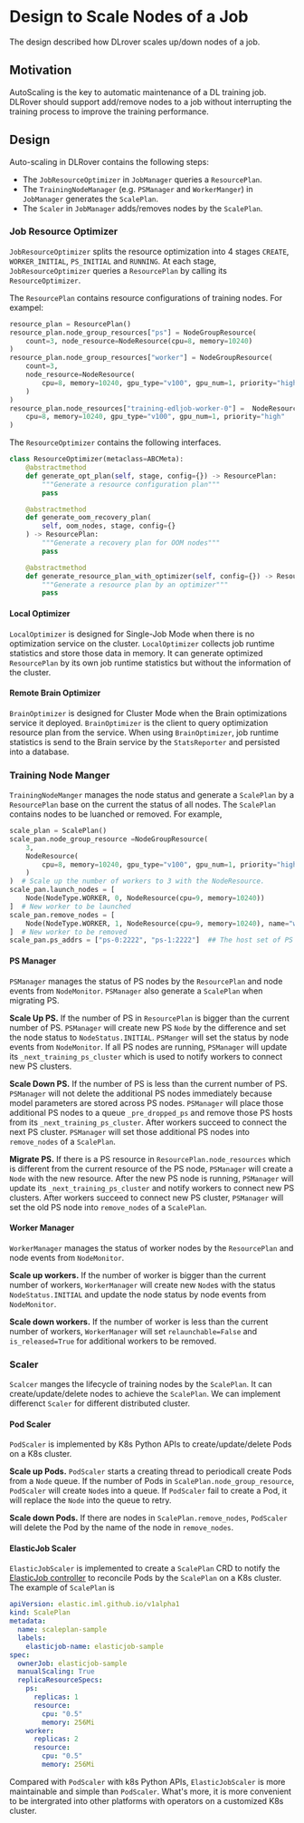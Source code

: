 # Design to Scale Nodes of a Job

The design described how DLrover scales up/down nodes of a job.

## Motivation

AutoScaling is the key to automatic maintenance of a DL training job.
DLRover should support add/remove nodes to a job without interrupting
the training process to improve the training performance.

## Design

Auto-scaling in DLRover contains the following steps:
- The `JobResourceOptimizer` in `JobManager` queries a `ResourcePlan`.
- The `TrainingNodeManager` (e.g. `PSManager` and `WorkerManger`)
in `JobManager` generates the `ScalePlan`.
- The `Scaler` in `JobManager` adds/removes nodes by the `ScalePlan`.

### Job Resource Optimizer

`JobResourceOptimizer` splits the resource optimization into
4 stages `CREATE`, `WORKER_INITIAL`, `PS_INITIAL` and `RUNNING`.
At each stage, `JobResourceOptimizer` queries a `ResourcePlan` by calling its
`ResourceOptimizer`. 

The `ResourcePlan` contains resource configurations of training nodes. For
exampel:

```Python
resource_plan = ResourcePlan()
resource_plan.node_group_resources["ps"] = NodeGroupResource(
    count=3, node_resource=NodeResource(cpu=8, memory=10240)
)
resource_plan.node_group_resources["worker"] = NodeGroupResource(
    count=3,
    node_resource=NodeResource(
        cpu=8, memory=10240, gpu_type="v100", gpu_num=1, priority="high"
    )
)
resource_plan.node_resources["training-edljob-worker-0"] =  NodeResource(
    cpu=8, memory=10240, gpu_type="v100", gpu_num=1, priority="high"
)
```

The `ResourceOptimizer` contains the following interfaces.

```Python
class ResourceOptimizer(metaclass=ABCMeta):
    @abstractmethod
    def generate_opt_plan(self, stage, config={}) -> ResourcePlan:
        """Generate a resource configuration plan"""
        pass

    @abstractmethod
    def generate_oom_recovery_plan(
        self, oom_nodes, stage, config={}
    ) -> ResourcePlan:
        """Generate a recovery plan for OOM nodes"""
        pass

    @abstractmethod
    def generate_resource_plan_with_optimizer(self, config={}) -> ResourcePlan:
        """Generate a resource plan by an optimizer"""
        pass
```

#### Local Optimizer

`LocalOptimizer` is designed for Single-Job Mode when there is no optimization
service on the cluster. `LocalOptimizer` collects job runtime statistics and
store those data in memory. It can generate optimized `ResourcePlan` by
its own job runtime statistics but without the information of the cluster.

#### Remote Brain Optimizer

`BrainOptimizer` is designed for Cluster Mode when the Brain optimizations service
it deployed. `BrainOptimizer` is the client to query optimization resource plan
from the service. When using `BrainOptimizer`, job runtime statistics is
send to the Brain service by the `StatsReporter` and persisted into a database.

### Training Node Manger

`TrainingNodeManger` manages the node status and generate a `ScalePlan` by
a `ResourcePlan` base on the current the status of all nodes. The `ScalePlan`
contains nodes to be luanched or removed. For example,

```Python
scale_plan = ScalePlan()
scale_pan.node_group_resource =NodeGroupResource(
    3, 
    NodeResource(
        cpu=8, memory=10240, gpu_type="v100", gpu_num=1, priority="high"
    )
)  # Scale up the number of workers to 3 with the NodeResource.
scale_pan.launch_nodes = [
    Node(NodeType.WORKER, 0, NodeResource(cpu=9, memory=10240))
]  # New worker to be launched
scale_pan.remove_nodes = [
    Node(NodeType.WORKER, 1, NodeResource(cpu=9, memory=10240), name="worker-0")
]  # New worker to be removed
scale_pan.ps_addrs = ["ps-0:2222", "ps-1:2222"]  ## The host set of PS nodes.

```

#### PS Manager

`PSManager` manages the status of PS nodes by the `ResourcePlan`
and node events from `NodeMonitor`. `PSManager` also generate
a `ScalePlan` when migrating PS.

**Scale Up PS.**
If the number of PS in `ResourcePlan` is bigger than the current number
of PS. `PSManager` will create new PS `Node` by the difference and set
the node status to `NodeStatus.INITIAL`. `PSManger` will set the status
by node events from `NodeMonitor`. If all PS nodes are running, `PSManager`
will update its `_next_training_ps_cluster` which is used to notify
workers to connect new PS clusters.

**Scale Down PS.**
If the number of PS is less than the current number of PS. `PSManager` will
not delete the additional PS nodes immediately because model parameters are
stored across PS nodes. `PSManager` will place those additional PS nodes
to a queue `_pre_dropped_ps` and remove those PS hosts from 
its `_next_training_ps_cluster`. After workers succeed to connect the next
PS cluster. `PSManager` will set those additional PS nodes into `remove_nodes`
of a `ScalePlan`.

**Migrate PS.**
If there is a PS resource in `ResourcePlan.node_resources` which is different
from the current resource of the PS node, `PSManager` will create a `Node`
with the new resource. After the new PS node is running, `PSManager`
will update its `_next_training_ps_cluster` and notify
workers to connect new PS clusters. After workers succeed to connect new PS
cluster, `PSManager` will set the old PS node into `remove_nodes`
of a `ScalePlan`.

#### Worker Manager

`WorkerManager` manages the status of worker nodes by the `ResourcePlan`
and node events from `NodeMonitor`.

**Scale up workers.**
If the number of worker is bigger than the current number of workers,
`WorkerManager` will create new `Node`s with the status `NodeStatus.INITIAL`
and update the node status by node events from `NodeMonitor`.

**Scale down workers.**
If the number of worker is less than the current number of workers,
`WorkerManager` will set `relaunchable=False` and `is_released=True`
for additional workers to be removed.

### Scaler

`Scalcer` manges the lifecycle of training nodes by the `ScalePlan`. It can
create/update/delete nodes to achieve the `ScalePlan`. We can implement
differenct `Scaler` for different distributed cluster.

#### Pod Scaler 
`PodScaler` is implemented by K8s Python APIs to create/update/delete Pods
on a K8s cluster.

**Scale up Pods.**
`PodScaler` starts a creating thread to periodicall create Pods from a `Node` queue.
If the number of Pods in `ScalePlan.node_group_resource`, `PodScaler`
will create `Node`s into a queue. If `PodScaler` fail to create a Pod, it
will replace the `Node` into the queue to retry.

**Scale down Pods.** If there are nodes in `ScalePlan.remove_nodes`, `PodScaler` will delete the Pod
by the name of the node in `remove_nodes`.

#### ElasticJob Scaler
`ElasticJobScaler` is implemented to create a `ScalePlan` CRD to notify the
[ElasticJob controller](docs/design/elastic-training-operator.md) to
reconcile Pods by the `ScalePlan` on a K8s cluster. The example of `ScalePlan` is

```yaml
apiVersion: elastic.iml.github.io/v1alpha1
kind: ScalePlan
metadata:
  name: scaleplan-sample
  labels:
    elasticjob-name: elasticjob-sample
spec:
  ownerJob: elasticjob-sample
  manualScaling: True
  replicaResourceSpecs:
    ps:
      replicas: 1
      resource:
        cpu: "0.5"
        memory: 256Mi
    worker:
      replicas: 2
      resource:
        cpu: "0.5"
        memory: 256Mi
```

Compared with `PodScaler` with k8s Python APIs, `ElasticJobScaler` is
more maintainable and simple than `PodScaler`. What's more, it is
more convenient to be intergrated into other platforms with operators
on a customized K8s cluster.
